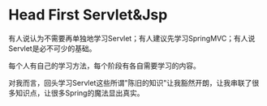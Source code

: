 # Head First Servlet&Jsp

有人说认为不需要再单独地学习Servlet；有人建议先学习SpringMVC；有人说Servlet是必不可少的基础。

每个人有自己的学习方法，每个阶段有各自需要学习的内容。

对我而言，回头学习Servlet这些所谓"陈旧的知识"让我豁然开朗，让我串联了很多知识点，让很多Spring的魔法显出真实。
